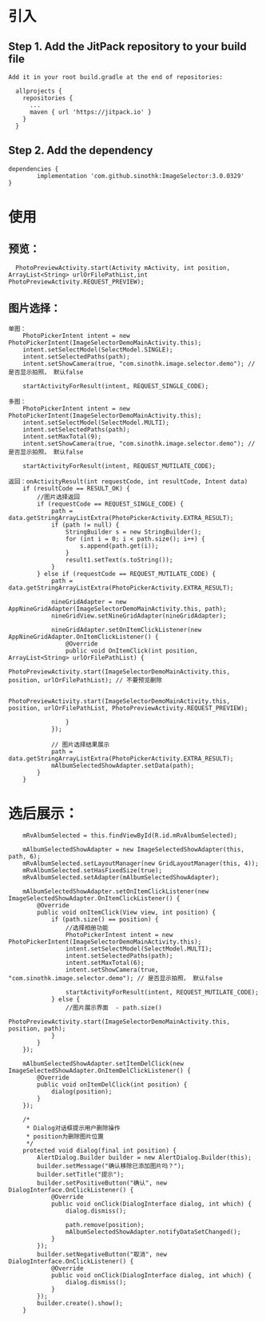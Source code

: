 
# 引入
  ## Step 1. Add the JitPack repository to your build file
    Add it in your root build.gradle at the end of repositories:

      allprojects {
        repositories {
          ...
          maven { url 'https://jitpack.io' }
        }
      }
      
  ## Step 2. Add the dependency

    dependencies {
            implementation 'com.github.sinothk:ImageSelector:3.0.0329'
    }

# 使用
  ## 预览：
      PhotoPreviewActivity.start(Activity mActivity, int position, ArrayList<String> urlOrFilePathList,int    PhotoPreviewActivity.REQUEST_PREVIEW);
  
  ## 图片选择：
    单图：
        PhotoPickerIntent intent = new PhotoPickerIntent(ImageSelectorDemoMainActivity.this);
        intent.setSelectModel(SelectModel.SINGLE);
        intent.setSelectedPaths(path);
        intent.setShowCamera(true, "com.sinothk.image.selector.demo"); // 是否显示拍照， 默认false

        startActivityForResult(intent, REQUEST_SINGLE_CODE);
        
    多图：
        PhotoPickerIntent intent = new PhotoPickerIntent(ImageSelectorDemoMainActivity.this);
        intent.setSelectModel(SelectModel.MULTI);
        intent.setSelectedPaths(path);
        intent.setMaxTotal(9);
        intent.setShowCamera(true, "com.sinothk.image.selector.demo"); // 是否显示拍照， 默认false

        startActivityForResult(intent, REQUEST_MUTILATE_CODE);
        
    返回：onActivityResult(int requestCode, int resultCode, Intent data)
        if (resultCode == RESULT_OK) {
            //图片选择返回
            if (requestCode == REQUEST_SINGLE_CODE) {
                path = data.getStringArrayListExtra(PhotoPickerActivity.EXTRA_RESULT);
                if (path != null) {
                    StringBuilder s = new StringBuilder();
                    for (int i = 0; i < path.size(); i++) {
                        s.append(path.get(i));
                    }
                    result1.setText(s.toString());
                }
            } else if (requestCode == REQUEST_MUTILATE_CODE) {
                path = data.getStringArrayListExtra(PhotoPickerActivity.EXTRA_RESULT);

                nineGridAdapter = new AppNineGridAdapter(ImageSelectorDemoMainActivity.this, path);
                nineGridView.setNineGridAdapter(nineGridAdapter);

                nineGridAdapter.setOnItemClickListener(new AppNineGridAdapter.OnItemClickListener() {
                    @Override
                    public void OnItemClick(int position, ArrayList<String> urlOrFilePathList) {
                         PhotoPreviewActivity.start(ImageSelectorDemoMainActivity.this, position, urlOrFilePathList); // 不要预览删除
                    
                        PhotoPreviewActivity.start(ImageSelectorDemoMainActivity.this, position, urlOrFilePathList, PhotoPreviewActivity.REQUEST_PREVIEW);

                    }
                });
                
                // 图片选择结果展示
                path = data.getStringArrayListExtra(PhotoPickerActivity.EXTRA_RESULT);
                mAlbumSelectedShowAdapter.setData(path);
            }
        }

# 选后展示：
        mRvAlbumSelected = this.findViewById(R.id.mRvAlbumSelected);

        mAlbumSelectedShowAdapter = new ImageSelectedShowAdapter(this, path, 6);
        mRvAlbumSelected.setLayoutManager(new GridLayoutManager(this, 4));
        mRvAlbumSelected.setHasFixedSize(true);
        mRvAlbumSelected.setAdapter(mAlbumSelectedShowAdapter);

        mAlbumSelectedShowAdapter.setOnItemClickListener(new ImageSelectedShowAdapter.OnItemClickListener() {
            @Override
            public void onItemClick(View view, int position) {
                if (path.size() == position) {
                    //选择相册功能
                    PhotoPickerIntent intent = new PhotoPickerIntent(ImageSelectorDemoMainActivity.this);
                    intent.setSelectModel(SelectModel.MULTI);
                    intent.setSelectedPaths(path);
                    intent.setMaxTotal(6);
                    intent.setShowCamera(true, "com.sinothk.image.selector.demo"); // 是否显示拍照， 默认false

                    startActivityForResult(intent, REQUEST_MUTILATE_CODE);
                } else {
                    //图片展示界面  - path.size()
                    PhotoPreviewActivity.start(ImageSelectorDemoMainActivity.this, position, path);
                }
            }
        });

        mAlbumSelectedShowAdapter.setItemDelClick(new ImageSelectedShowAdapter.OnItemDelClickListener() {
            @Override
            public void onItemDelClick(int position) {
                dialog(position);
            }
        });
        
        /*
         * Dialog对话框提示用户删除操作
         * position为删除图片位置
         */
        protected void dialog(final int position) {
            AlertDialog.Builder builder = new AlertDialog.Builder(this);
            builder.setMessage("确认移除已添加图片吗？");
            builder.setTitle("提示");
            builder.setPositiveButton("确认", new DialogInterface.OnClickListener() {
                @Override
                public void onClick(DialogInterface dialog, int which) {
                    dialog.dismiss();

                    path.remove(position);
                    mAlbumSelectedShowAdapter.notifyDataSetChanged();
                }
            });
            builder.setNegativeButton("取消", new DialogInterface.OnClickListener() {
                @Override
                public void onClick(DialogInterface dialog, int which) {
                    dialog.dismiss();
                }
            });
            builder.create().show();
        }
